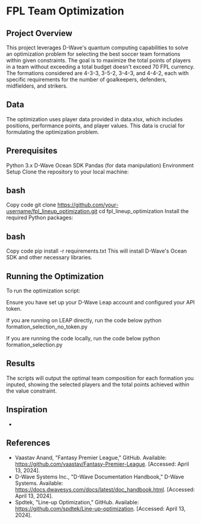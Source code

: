 # FPL Team Optimization

## Project Overview
This project leverages D-Wave's quantum computing capabilities to solve an optimization problem for selecting the best soccer team formations within given constraints. The goal is to maximize the total points of players in a team without exceeding a total budget doesn't exceed 70 FPL currency. The formations considered are 4-3-3, 3-5-2, 3-4-3, and 4-4-2, each with specific requirements for the number of goalkeepers, defenders, midfielders, and strikers.

## Data
The optimization uses player data provided in data.xlsx, which includes positions, performance points, and player values. This data is crucial for formulating the optimization problem.

## Prerequisites
Python 3.x
D-Wave Ocean SDK
Pandas (for data manipulation)
Environment Setup
Clone the repository to your local machine:

## bash
Copy code
git clone https://github.com/your-username/fpl_lineup_optimization.git
cd fpl_lineup_optimization
Install the required Python packages:

## bash
Copy code
pip install -r requirements.txt
This will install D-Wave's Ocean SDK and other necessary libraries.

## Running the Optimization
To run the optimization script:

Ensure you have set up your D-Wave Leap account and configured your API token.

If you are running on LEAP directly, run the code below
python formation_selection_no_token.py

If you are running the code locally, run the code below
python formation_selection.py

## Results
The scripts will output the optimal team composition for each formation you inputed, showing the selected players and the total points achieved within the value constraint.

## Inspiration
- 
## References
- Vaastav Anand, "Fantasy Premier League," GitHub. Available: https://github.com/vaastav/Fantasy-Premier-League. [Accessed: April 13, 2024].
- D-Wave Systems Inc., "D-Wave Documentation Handbook," D-Wave Systems. Available: https://docs.dwavesys.com/docs/latest/doc_handbook.html. [Accessed: April 13, 2024].
- Spdtek, "Line-up Optimization," GitHub. Available: https://github.com/spdtek/Line-up-optimization. [Accessed: April 13, 2024].
